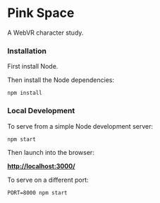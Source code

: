 # Pink Space

A WebVR character study.


### Installation

First install Node.

Then install the Node dependencies:

    npm install


### Local Development

To serve from a simple Node development server:

    npm start

Then launch into the browser:

[__http://localhost:3000/__](http://localhost:3000/)

To serve on a different port:

    PORT=8000 npm start
